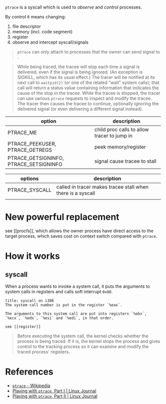 `ptrace` is a syscall which is used to _observe_ and _control_ processes.

By control it means changing:
1. file descriptor
2. memory (incl. code segment)
3. register
4. observe and intercept syscall/signals

> `ptrace` can only attach to processes that the owner can send signal to .

> While  being  traced,  the tracee will stop each time a signal is delivered, even if the signal is being ignored. (An exception is SIGKILL, which has its usual effect.)  The tracer will be notified at its  next  call  to  `waitpid(2)`  (or  one of the related "wait" system calls); that call will return a status value containing information that indicates the cause of the stop in the tracee.  While the tracee is stopped,  the  tracer  can  use  various `ptrace`  requests to inspect and modify the tracee.  The tracer then causes the tracee to continue, optionally ignoring the delivered signal (or even delivering a different signal instead).

| option                                 | description                                 |
| -------------------------------------- | ------------------------------------------- |
| PTRACE_ME                              | child proc calls to allow tracer to jump in |
| PTRACE_PEEKUSER, PTRACE_GETREGS        | peek memory/register                        |
| PTRACE_GETSIGNINFO, PTRACE_SETSIGNINFO | signal cause tracee to stall                |

| options        | description                                                 |
| -------------- | ----------------------------------------------------------- |
| PTRACE_SYSCALL | called in tracer makes tracee stall when there is a syscall |
|                |                                                             |

# New powerful replacement

see [[procfs]], which allows the owner process have direct access to the target process, which saves cost on context switch compared with `ptrace`.

# How it works

## syscall

When a process wants to invoke a system call, it puts the arguments to system calls in registers and calls soft interrupt `0x80`.

```ad-note
title: syscall on i386
The system call number is put in the register `%eax`.

The arguments to this system call are put into registers `%ebx`, `%ecx`, `%edx`, `%esi` and `%edi`, in that order.

see [[register]]
```

> Before executing the system call, the kernel checks whether the process is being traced. If it is, the kernel stops the process and gives control to the tracking process so it can examine and modify the traced process' registers.

# References

- [`ptrace` - Wikipedia](https://en.wikipedia.org/wiki/Ptrace)
- [Playing with `ptrace`, Part I | Linux Journal](https://www.linuxjournal.com/article/6100)
- [Playing with `ptrace`, Part II | Linux Journal](https://www.linuxjournal.com/article/6210)